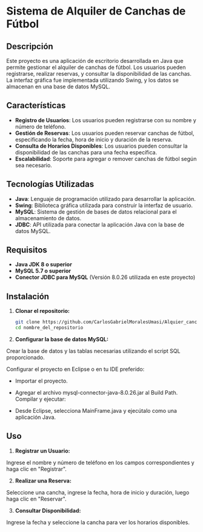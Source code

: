 # Sistema de Alquiler de Canchas de Fútbol

## Descripción

Este proyecto es una aplicación de escritorio desarrollada en Java que permite gestionar el alquiler de canchas de fútbol. Los usuarios pueden registrarse, realizar reservas, y consultar la disponibilidad de las canchas. La interfaz gráfica fue implementada utilizando Swing, y los datos se almacenan en una base de datos MySQL.

## Características

- **Registro de Usuarios**: Los usuarios pueden registrarse con su nombre y número de teléfono.
- **Gestión de Reservas**: Los usuarios pueden reservar canchas de fútbol, especificando la fecha, hora de inicio y duración de la reserva.
- **Consulta de Horarios Disponibles**: Los usuarios pueden consultar la disponibilidad de las canchas para una fecha específica.
- **Escalabilidad**: Soporte para agregar o remover canchas de fútbol según sea necesario.

## Tecnologías Utilizadas

- **Java**: Lenguaje de programación utilizado para desarrollar la aplicación.
- **Swing**: Biblioteca gráfica utilizada para construir la interfaz de usuario.
- **MySQL**: Sistema de gestión de bases de datos relacional para el almacenamiento de datos.
- **JDBC**: API utilizada para conectar la aplicación Java con la base de datos MySQL.

## Requisitos

- **Java JDK 8 o superior**
- **MySQL 5.7 o superior**
- **Conector JDBC para MySQL** (Versión 8.0.26 utilizada en este proyecto)

## Instalación

1. **Clonar el repositorio:**

   ```bash
   git clone https://github.com/CarlosGabrielMoralesUmasi/Alquier_canchas_java
   cd nombre_del_repositorio
   ```
1. **Configurar la base de datos MySQL:**

Crear la base de datos y las tablas necesarias utilizando el script SQL proporcionado.

Configurar el proyecto en Eclipse o en tu IDE preferido:

- Importar el proyecto.
- Agregar el archivo mysql-connector-java-8.0.26.jar al Build Path.
Compilar y ejecutar:

- Desde Eclipse, selecciona MainFrame.java y ejecútalo como una aplicación Java.
## Uso
1. **Registrar un Usuario:**

Ingrese el nombre y número de teléfono en los campos correspondientes y haga clic en "Registrar".

2. **Realizar una Reserva:**

Seleccione una cancha, ingrese la fecha, hora de inicio y duración, luego haga clic en "Reservar".

3. **Consultar Disponibilidad:**

Ingrese la fecha y seleccione la cancha para ver los horarios disponibles.
